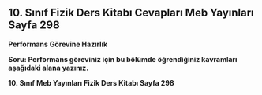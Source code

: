 ## 10. Sınıf Fizik Ders Kitabı Cevapları Meb Yayınları Sayfa 298

**Performans Görevine Hazırlık**

**Soru: Performans göreviniz için bu bölümde öğrendiğiniz kavramları aşağıdaki alana yazınız.**

**10. Sınıf Meb Yayınları Fizik Ders Kitabı Sayfa 298**